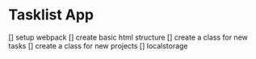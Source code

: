 # Tasklist App

[] setup webpack
[] create basic html structure
[] create a class for new tasks
[] create a class for new projects
[] localstorage